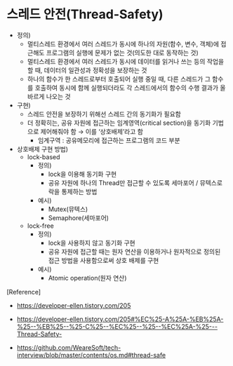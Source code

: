 # 스레드 안전(Thread-Safety)

- 정의)
    - 멀티스레드 환경에서 여러 스레드가 동시에 하나의 자원(함수, 변수, 객체)에 접근해도 프로그램의 실행에 문제가 없는 것(의도한 대로 동작하는 것)
    - 멀티스레드 환경에서 여러 스레드가 동시에 데이터를 읽거나 쓰는 등의 작업을 할 때, 데이터의 일관성과 정확성을 보장하는 것
    - 하나의 함수가 한 스레드로부터 호출되어 실행 중일 때, 다른 스레드가 그 함수를 호출하여 동시에 함께 실행되더라도 각 스레드에서의 함수의 수행 결과가 올바르게 나오는 것
- 구현)
    - 스레드 안전을 보장하기 위해선 스레드 간의 동기화가 필요함
    - 더 정확히는, 공유 자원에 접근하는 임계영역(critical section)을 동기화 기법으로 제어해줘야 함 → 이를 ‘상호배제’라고 함
        - 임계구역 : 공유메모리에 접근하는 프로그램의 코드 부분
- 상호배제 구현 방법)
    - lock-based
        - 정의)
            - lock을 이용해 동기화 구현
            - 공유 자원에 하나의 Thread만 접근할 수 있도록 세마포어 / 뮤텍스로 락을 통제하는 방법
        - 예시)
            - Mutex(뮤텍스)
            - Semaphore(세마포어)
    - lock-free
        - 정의)
            - lock을 사용하지 않고 동기화 구현
            - 공유 자원에 접근할 때는 원자 연산을 이용하거나 원자적으로 정의된 접근 방법을 사용함으로써 상호 배제를 구현
        - 예시)
            - Atomic operation(원자 연산)

[Reference]

- https://developer-ellen.tistory.com/205

- https://developer-ellen.tistory.com/205#%EC%25-A%25A-%EB%25A-%25--%EB%25--%25-C%25--%EC%25--%25--%EC%25A-%25---Thread-Safety-

- https://github.com/WeareSoft/tech-interview/blob/master/contents/os.md#thread-safe
